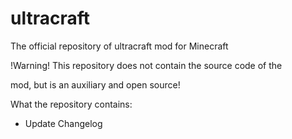 # ultracraft
The official repository of ultracraft mod for Minecraft

!Warning! This repository does not contain the source code of the  

mod, but is an auxiliary and open source!

What the repository contains:

- Update Changelog
